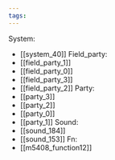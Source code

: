 ```yaml
---
tags:
---
```

System:
- [[system_40]]
Field_party:
- [[field_party_1]]
- [[field_party_0]]
- [[field_party_3]]
- [[field_party_2]]
Party:
- [[party_3]]
- [[party_2]]
- [[party_0]]
- [[party_1]]
Sound:
- [[sound_184]]
- [[sound_153]]
Fn:
- [[m5408_function12]]

